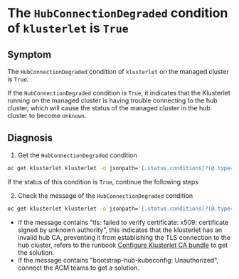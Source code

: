 # The `HubConnectionDegraded` condition of `klusterlet` is `True`

## Symptom

The `HubConnectionDegraded` condition of `klusterlet` on the managed cluster is `True`.

If the `HubConnectionDegraded` condition is `True`, it indicates that the Klusterlet running on the managed cluster is having trouble connecting to the hub cluster, which will cause the status of the managed cluster in the hub cluster to become `Unknown`.

## Diagnosis

1. Get the `HubConnectionDegraded` condition

```sh
oc get klusterlet klusterlet -o jsonpath='{.status.conditions[?(@.type=="HubConnectionDegraded")].status}'
```

If the status of this condition is `True`, continue the following steps

2. Check the message of the `HubConnectionDegraded` condition

```sh
oc get klusterlet klusterlet -o jsonpath='{.status.conditions[?(@.type=="HubConnectionDegraded")].message}'
```

- If the message contains "tls: failed to verify certificate: x509: certificate signed by unknown authority", this indicates that the klusterlet has an invalid hub CA, preventing it from establishing the TLS connection to the hub cluster, refers to the runbook [Configure Klusterlet CA bundle](../../guide/ConfigureKlusterletCABundle.md) to get the solution.
- If the message contains "bootstrap-hub-kubeconfig: Unauthorized", connect the ACM teams to get a solution.
